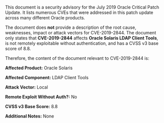 This document is a security advisory for the July 2019 Oracle Critical Patch Update. It lists numerous CVEs that were addressed in this patch update across many different Oracle products.

The document does **not** provide a description of the root cause, weaknesses, impact or attack vectors for CVE-2019-2844. The document only states that **CVE-2019-2844** affects **Oracle Solaris LDAP Client Tools**, is not remotely exploitable without authentication, and has a CVSS v3 base score of 8.8.

Therefore, the content of the document relevant to CVE-2019-2844 is:

**Affected Product:** Oracle Solaris

**Affected Component:** LDAP Client Tools

**Attack Vector:** Local

**Remote Exploit Without Auth?:** No

**CVSS v3 Base Score:** 8.8

**Additional Notes:** None